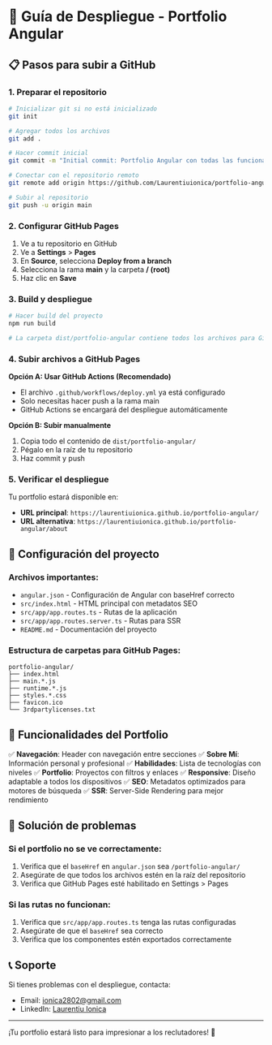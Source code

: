# 🚀 Guía de Despliegue - Portfolio Angular

## 📋 Pasos para subir a GitHub

### 1. Preparar el repositorio
```bash
# Inicializar git si no está inicializado
git init

# Agregar todos los archivos
git add .

# Hacer commit inicial
git commit -m "Initial commit: Portfolio Angular con todas las funcionalidades"

# Conectar con el repositorio remoto
git remote add origin https://github.com/Laurentiuionica/portfolio-angular.git

# Subir al repositorio
git push -u origin main
```

### 2. Configurar GitHub Pages

1. Ve a tu repositorio en GitHub
2. Ve a **Settings** > **Pages**
3. En **Source**, selecciona **Deploy from a branch**
4. Selecciona la rama **main** y la carpeta **/ (root)**
5. Haz clic en **Save**

### 3. Build y despliegue

```bash
# Hacer build del proyecto
npm run build

# La carpeta dist/portfolio-angular contiene todos los archivos para GitHub Pages
```

### 4. Subir archivos a GitHub Pages

**Opción A: Usar GitHub Actions (Recomendado)**
- El archivo `.github/workflows/deploy.yml` ya está configurado
- Solo necesitas hacer push a la rama main
- GitHub Actions se encargará del despliegue automáticamente

**Opción B: Subir manualmente**
1. Copia todo el contenido de `dist/portfolio-angular/`
2. Pégalo en la raíz de tu repositorio
3. Haz commit y push

### 5. Verificar el despliegue

Tu portfolio estará disponible en:
- **URL principal**: `https://laurentiuionica.github.io/portfolio-angular/`
- **URL alternativa**: `https://laurentiuionica.github.io/portfolio-angular/about`

## 🔧 Configuración del proyecto

### Archivos importantes:
- `angular.json` - Configuración de Angular con baseHref correcto
- `src/index.html` - HTML principal con metadatos SEO
- `src/app/app.routes.ts` - Rutas de la aplicación
- `src/app/app.routes.server.ts` - Rutas para SSR
- `README.md` - Documentación del proyecto

### Estructura de carpetas para GitHub Pages:
```
portfolio-angular/
├── index.html
├── main.*.js
├── runtime.*.js
├── styles.*.css
├── favicon.ico
└── 3rdpartylicenses.txt
```

## 🎯 Funcionalidades del Portfolio

✅ **Navegación**: Header con navegación entre secciones
✅ **Sobre Mí**: Información personal y profesional
✅ **Habilidades**: Lista de tecnologías con niveles
✅ **Portfolio**: Proyectos con filtros y enlaces
✅ **Responsive**: Diseño adaptable a todos los dispositivos
✅ **SEO**: Metadatos optimizados para motores de búsqueda
✅ **SSR**: Server-Side Rendering para mejor rendimiento

## 🚨 Solución de problemas

### Si el portfolio no se ve correctamente:
1. Verifica que el `baseHref` en `angular.json` sea `/portfolio-angular/`
2. Asegúrate de que todos los archivos estén en la raíz del repositorio
3. Verifica que GitHub Pages esté habilitado en Settings > Pages

### Si las rutas no funcionan:
1. Verifica que `src/app/app.routes.ts` tenga las rutas configuradas
2. Asegúrate de que el `baseHref` sea correcto
3. Verifica que los componentes estén exportados correctamente

## 📞 Soporte

Si tienes problemas con el despliegue, contacta:
- Email: ionica2802@gmail.com
- LinkedIn: [Laurentiu Ionica](https://www.linkedin.com/in/laurentiu-ionica-659210384)

---

¡Tu portfolio estará listo para impresionar a los reclutadores! 🎉
